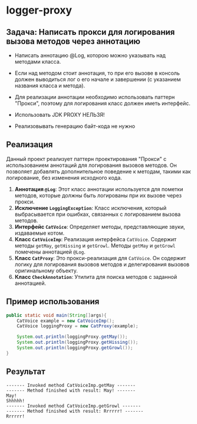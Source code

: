 # logger-proxy

## Задача: Написать прокси для логирования вызова методов через аннотацию

- Написать аннотацию @Log, которою можно указывать над методами класса.
- Если над методом стоит аннотация, то при его вызове в консоль должен выводиться лог о его начале и завершении (с
  указанием названия класса и метода).
- Для реализации аннотации необходимо использовать паттерн "Прокси", поэтому для логирования класс должен иметь
  интерфейс.

- Использовать JDK PROXY НЕЛЬЗЯ!
- Реализовывать генерацию байт-кода не нужно

## Реализация

Данный проект реализует паттерн проектирования "Прокси" с использованием аннотаций для логирования вызовов методов. Он
позволяет добавлять дополнительное поведение к методам, такими как логирование, без изменения исходного кода.

1. **Аннотация `@Log`**: Этот класс аннотации используется для пометки методов, которые должны быть логированы при их
   вызове через прокси.
2. **Исключение `LoggingException`**: Класс исключения, который выбрасывается при ошибках, связанных с логированием
   вызова методов.
3. **Интерфейс `CatVoice`**: Определяет методы, представляющие звуки, издаваемые котом.
4. **Класс `CatVoiceImp`**: Реализация интерфейса `CatVoice`. Содержит методы `getMay`, `getHissing` и `getGrowl`.
   Методы `getMay` и `getGrowl` помечены аннотацией `@Log`.
5. **Класс `CatProxy`**: Это прокси-реализация для `CatVoice`. Он содержит логику для логирования вызовов методов и
   делегирования вызовов оригинальному объекту.
6. **Класс `CheckAnnotation`**: Утилита для поиска методов с заданной аннотацией.

## Пример использования

```java
public static void main(String[]args){
    CatVoice example = new CatVoiceImp();
    CatVoice loggingProxy = new CatProxy(example);

    System.out.println(loggingProxy.getMay());
    System.out.println(loggingProxy.getHissing());
    System.out.println(loggingProxy.getGrowl());
}
```

## Результат

```text
------- Invoked method CatVoiceImp.getMay -------
------- Method finished with result: May! -------
May!
Shhhhh!
------- Invoked method CatVoiceImp.getGrowl -------
------- Method finished with result: Rrrrrr! -------
Rrrrrr!

```